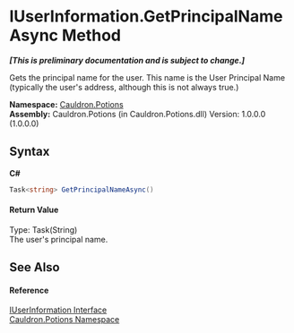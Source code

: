 # IUserInformation.GetPrincipalNameAsync Method 
 _**\[This is preliminary documentation and is subject to change.\]**_

Gets the principal name for the user. This name is the User Principal Name (typically the user's address, although this is not always true.)

**Namespace:**&nbsp;<a href="N_Cauldron_Potions">Cauldron.Potions</a><br />**Assembly:**&nbsp;Cauldron.Potions (in Cauldron.Potions.dll) Version: 1.0.0.0 (1.0.0.0)

## Syntax

**C#**<br />
``` C#
Task<string> GetPrincipalNameAsync()
```


#### Return Value
Type: Task(String)<br />The user's principal name.

## See Also


#### Reference
<a href="T_Cauldron_Potions_IUserInformation">IUserInformation Interface</a><br /><a href="N_Cauldron_Potions">Cauldron.Potions Namespace</a><br />